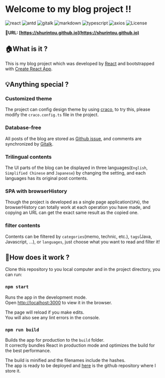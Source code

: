 # Welcome to my blog project !!
![react](https://img.shields.io/badge/react-%5E18.0.0-blue) ![antd](https://img.shields.io/badge/antd-%5E4.21.0-red) ![gitalk](https://img.shields.io/badge/gitalk-%5E1.7.2-green) ![markdown](https://img.shields.io/badge/react--markdown-%5E8.0.3-orange) ![typescript](https://img.shields.io/badge/typescript-%5E4.6.3-9cf) ![axios](https://img.shields.io/badge/axios-%5E0.26.1-yellowgreen) ![License](https://img.shields.io/badge/license-MIT-yellow)

:link:**URL: [https://shurintou.github.io](https://shurintou.github.io)**

## :house:What is it ?

This is my blog project which was developed by [React](https://reactjs.org/) and bootstrapped with [Create React App](https://github.com/facebook/create-react-app).

## :bulb:Anything special ?

### Customized theme
The project can config design theme by using [craco](https://ant.design/docs/react/use-with-create-react-app#Advanced-Guides), to try this, please modify the `craco.config.ts` file in the project.

### Database-free
All posts of the blog are stored as [Github issue](https://github.com/shurintou/shurintou.github.io/issues), and comments are synchronized by [Gitalk](https://github.com/gitalk/gitalk). 

### Trilingual contents
The UI parts of the blog can be displayed in three languages(`English`, `Simplified Chinese` and `Japanese`) by changing the setting, and each languages has its original post contents.

### SPA with browserHistory
Though the project is developed as a single page application(`SPA`), the browserHistory can totally work at each operation you have made, and copying an URL can get the exact same result as the copied one. 

### filter contents 
Contents can be filtered by `categories`(memo, technic, etc.), `tags`(Java, Javascript, ...), or `languages`, just choose what you want to read and filter it!

## :key:How does it work ?

Clone this repository to you local computer and in the project directory, you can run:

### `npm start`

Runs the app in the development mode.\
Open [http://localhost:3000](http://localhost:3000) to view it in the browser.

The page will reload if you make edits.\
You will also see any lint errors in the console.

### `npm run build`

Builds the app for production to the `build` folder.\
It correctly bundles React in production mode and optimizes the build for the best performance.

The build is minified and the filenames include the hashes.\
The app is ready to be deployed and [here](https://github.com/shurintou/shurintou.github.io) is the github repository where I store it.
